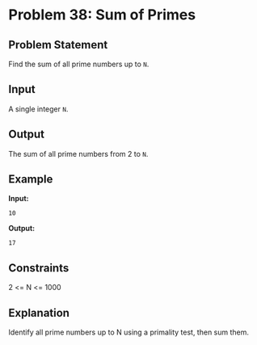 # Problem 38: Sum of Primes

## Problem Statement
Find the sum of all prime numbers up to `N`.

## Input
A single integer `N`.

## Output
The sum of all prime numbers from 2 to `N`.

## Example
**Input:**
```
10
```

**Output:**
```
17
```

## Constraints
2 <= N <= 1000

## Explanation
Identify all prime numbers up to N using a primality test, then sum them.
